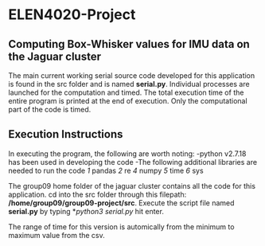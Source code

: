# ELEN4020-Project
## Computing Box-Whisker values for IMU data on the Jaguar cluster
The main current working serial source code developed for this application is found in the src folder and is named **serial.py**.
Individual processes are launched for the computation and timed. The total execution time of the entire program is printed at the end of execution.
Only the computational part of the code is timed.

## Execution Instructions
In executing the program, the following are worth noting:
-python v2.7.18 has been used in developing the code
-The following additional libraries are needed to run the code
*1* pandas
*2* re
*4* numpy
*5* time
*6* sys

The group09 home folder of the jaguar cluster contains all the code for this application.
cd into the src folder through this filepath: **/home/group09/group09-project/src**.
Execute the script file named **serial.py** by typing **python3 serial.py* hit enter.

The range of time for this version is automically from the minimum to maximum value from the csv.
